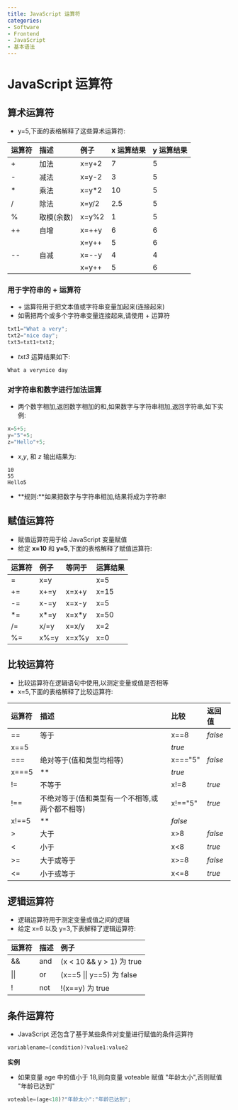 ```yaml
---
title: JavaScript 运算符
categories:
- Software
- Frontend
- JavaScript
- 基本语法
---
```

# JavaScript 运算符

## 算术运算符

- y=5,下面的表格解释了这些算术运算符:

| 运算符 | 描述         | 例子  | x 运算结果 | y 运算结果 |
| :----- | :----------- | :---- | :--------- | :--------- |
| +      | 加法         | x=y+2 | 7          | 5          |
| -      | 减法         | x=y-2 | 3          | 5          |
| *      | 乘法         | x=y*2 | 10         | 5          |
| /      | 除法         | x=y/2 | 2.5        | 5          |
| %      | 取模(余数) | x=y%2 | 1          | 5          |
| ++     | 自增         | x=++y | 6          | 6          |
|        |              | x=y++ | 5          | 6          |
| --     | 自减         | x=--y | 4          | 4          |
|        |              | x=y++ | 5          | 6          |

### 用于字符串的 + 运算符

- \+ 运算符用于把文本值或字符串变量加起来(连接起来)
- 如需把两个或多个字符串变量连接起来,请使用 + 运算符

```js
txt1="What a very";
txt2="nice day";
txt3=txt1+txt2;
```

- *txt3* 运算结果如下:

```js
What a verynice day
```

### 对字符串和数字进行加法运算

- 两个数字相加,返回数字相加的和,如果数字与字符串相加,返回字符串,如下实例:

```js
x=5+5;
y="5"+5;
z="Hello"+5;
```

- *x*,*y*, 和 *z* 输出结果为:

```
10
55
Hello5
```

- **规则:**如果把数字与字符串相加,结果将成为字符串!

## 赋值运算符

- 赋值运算符用于给 JavaScript 变量赋值
- 给定 **x=10** 和 **y=5**,下面的表格解释了赋值运算符:

| 运算符 | 例子 | 等同于 | 运算结果 |
| :----- | :--- | :----- | :------- |
| =      | x=y  |        | x=5      |
| +=     | x+=y | x=x+y  | x=15     |
| -=     | x-=y | x=x-y  | x=5      |
| *=     | x*=y | x=x*y  | x=50     |
| /=     | x/=y | x=x/y  | x=2      |
| %=     | x%=y | x=x%y  | x=0      |

## 比较运算符

- 比较运算符在逻辑语句中使用,以测定变量或值是否相等
- x=5,下面的表格解释了比较运算符:

| 运算符 | 描述                                               | 比较    | 返回值  |
| :----- | :------------------------------------------------- | :------ | :------ |
| ==     | 等于                                               | x==8    | *false* |
| x==5   |                                                    | *true*  |         |
| ===    | 绝对等于(值和类型均相等)                         | x==="5" | *false* |
| x===5  | **                                                 | *true*  |         |
| !=     | 不等于                                             | x!=8    | *true*  |
| !==    | 不绝对等于(值和类型有一个不相等,或两个都不相等) | x!=="5" | *true*  |
| x!==5  | **                                                 | *false* |         |
| >      | 大于                                               | x>8     | *false* |
| <      | 小于                                               | x<8     | *true*  |
| >=     | 大于或等于                                         | x>=8    | *false* |
| <=     | 小于或等于                                         | x<=8    | *true*  |

## 逻辑运算符

- 逻辑运算符用于测定变量或值之间的逻辑
- 给定 x=6 以及 y=3,下表解释了逻辑运算符:

| 运算符 | 描述 | 例子                       |
| :----- | :--- | :------------------------- |
| &&     | and  | (x < 10 && y > 1) 为 true  |
| \|\|   | or   | (x\==5 \|\| y==5) 为 false |
| !      | not  | !(x==y) 为 true            |

## 条件运算符

- JavaScript 还包含了基于某些条件对变量进行赋值的条件运算符

```js
variablename=(condition)?value1:value2
```

**实例**

- 如果变量 age 中的值小于 18,则向变量 voteable 赋值 "年龄太小",否则赋值 "年龄已达到"

```js
voteable=(age<18)?"年龄太小":"年龄已达到";
```

